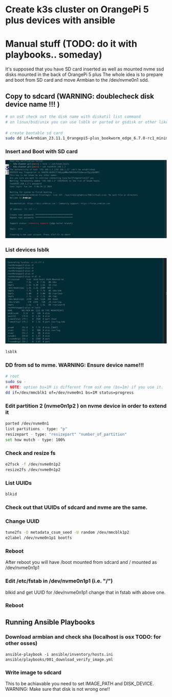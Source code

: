 # **Create k3s cluster on OrangePi 5 plus devices with ansible** 

# Manual stuff (TODO: do it with playbooks.. someday)
It's supposed that you have SD card inserted as well as mounted nvme ssd disks mounted in the back of OrangePi 5 plus
The whole idea is to prepare and boot from SD card and move Armbian to the /dev/nvme0n1 sdd. 

## Copy to sdcard (WARNING: doublecheck disk device name !!! )
```bash
# on osX check out the disk name with diskutil list command 
# on linux/bsd/unix you can use lsblk or parted or gsdisk or other like cdisk fdisk etc.

# create bootable sd card
sudo dd if=Armbian_23.11.1_Orangepi5-plus_bookworm_edge_6.7.0-rc1_minimal.img of=/dev/disk2 bs=1m status=progress
```

### Insert and Boot with SD card
![First login](./images/01_fist_login_script.png)
### List devices lsblk
![Check devices ](./images/02_check_devices.png)
```bash
lsblk
```
### DD from sd to nvme. WARNING: Ensure device name!!!
```bash
# root
sudo su -
# NOTE: option bs=1M is different from osX one (bs=1m) if you use it. 
dd if=/dev/mmcblk1 of=/dev/nvme0n1 bs=1M status=progress
```
### Edit partition 2 (nvme0n1p2 ) on nvme device in order to extend it 
```bash
parted /dev/nvme0n1 
list partitions - type: "p"
resizepart - type: "resizepart" "number_of_partition"
set how mutch - type: 100%
```

### Check and resize fs 
```bash
e2fsck -f /dev/nvme0n1p2
resize2fs /dev/nvme0n1p2
```
### List UUIDs
```bash
blkid
```
### Check out that UUIDs of sdcard and nvme are the same.

### Change UUID 
```bash
tune2fs -O metadata_csum_seed -U random /dev/mmcblk1p2
e2label /dev/nvme0n1p1 bootfs
```

### Reboot 
After reboot you will have /boot mounted from sdcard and / mounted as /dev/nvme0n1p1

### Edit /etc/fstab in /dev/nvme0n1p1 (i.e. "/")
blkid and get UUID for /dev/nvme0n1p1
change that in fstab with above one.

### Reboot 




## Running Ansible Playbooks
### Download armbian and check sha (localhost is osx TODO: for other osses) 
```ansible
ansible-playbook -i ansible/inventory/hosts.ini ansible/playbooks/001_download_verify_image.yml
```

### Write image to sdcard
This to be achiavable you need to set IMAGE_PATH and DISK_DEVICE.
WARNING: Make sure that disk is not wrong one!!


